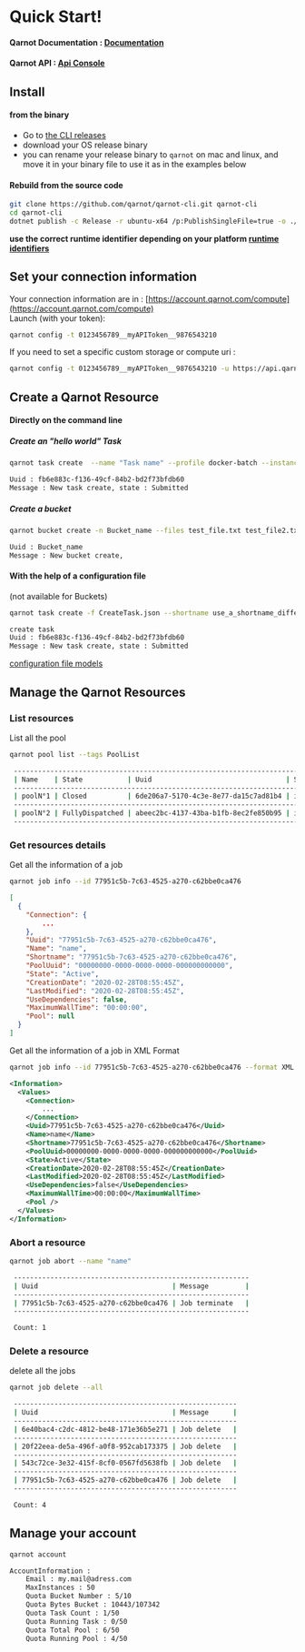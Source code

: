# Quick Start!

#### Qarnot Documentation : [Documentation](https://computing.qarnot.com/developers/overview/qarnot-computing-home)
#### Qarnot API : [Api Console](https://console.qarnot.com)

## Install

#### from the binary 

* Go to [the CLI releases](https://github.com/qarnot/qarnot-cli/releases)
* download your OS release binary 
* you can rename your release binary to `qarnot` on mac and linux, and move it in your binary file to use it as in the examples below

#### Rebuild from the source code

```bash
git clone https://github.com/qarnot/qarnot-cli.git qarnot-cli
cd qarnot-cli
dotnet publish -c Release -r ubuntu-x64 /p:PublishSingleFile=true -o ./your/dest/folder/bin
```
__use the correct runtime identifier depending on your platform [runtime identifiers](https://docs.microsoft.com/fr-fr/dotnet/core/rid-catalog)__

## Set your connection information
Your connection information are in : [https://account.qarnot.com/compute](https://account.qarnot.com/compute)  
Launch (with your token): 
```bash
qarnot config -t 0123456789__myAPIToken__9876543210
```

If you need to set a specific custom storage or compute uri : 
```bash
qarnot config -t 0123456789__myAPIToken__9876543210 -u https://api.qarnot.com -s https://storage.qarnot.com
```

## Create a Qarnot Resource

#### Directly on the command line 

##### Create an "hello world" Task
```bash
qarnot task create  --name "Task name" --profile docker-batch --instance 4 --constants "DOCKER_CMD=echo hello world" 
```

```bash
Uuid : fb6e883c-f136-49cf-84b2-bd2f73bfdb60
Message : New task create, state : Submitted
```

##### Create a bucket
```bash
qarnot bucket create -n Bucket_name --files test_file.txt test_file2.txt 
```
```bash
Uuid : Bucket_name
Message : New bucket create,
```


#### With the help of a configuration file 
(not available for Buckets)
```bash
qarnot task create -f CreateTask.json --shortname use_a_shortname_different_to_the_file_shortname 
```
```bash
create task
Uuid : fb6e883c-f136-49cf-84b2-bd2f73bfdb60
Message : New task create, state : Submitted
```


[configuration file models](fileCreate.md)

## Manage the Qarnot Resources

### List resources

List all the pool
```bash
qarnot pool list --tags PoolList
```

```bash
 ------------------------------------------------------------------------------------------------------------
 | Name    | State           | Uuid                                 | Shortname  | Profile      | NodeCount |
 ------------------------------------------------------------------------------------------------------------
 | poolN°1 | Closed          | 6de206a7-5170-4c3e-8e77-da15c7ad81b4 | id-1       | docker-batch | 2         |
 ------------------------------------------------------------------------------------------------------------
 | poolN°2 | FullyDispatched | abeec2bc-4137-43ba-b1fb-8ec2fe850b95 | id-2       | docker-batch | 10        |
 ------------------------------------------------------------------------------------------------------------

```

### Get resources details

Get all the information of a job 
```bash
qarnot job info --id 77951c5b-7c63-4525-a270-c62bbe0ca476
```
```json
[
  {
    "Connection": {
        ...
    },
    "Uuid": "77951c5b-7c63-4525-a270-c62bbe0ca476",
    "Name": "name",
    "Shortname": "77951c5b-7c63-4525-a270-c62bbe0ca476",
    "PoolUuid": "00000000-0000-0000-0000-000000000000",
    "State": "Active",
    "CreationDate": "2020-02-28T08:55:45Z",
    "LastModified": "2020-02-28T08:55:45Z",
    "UseDependencies": false,
    "MaximumWallTime": "00:00:00",
    "Pool": null
  }
]
```

Get all the information of a job in XML Format
```bash
qarnot job info --id 77951c5b-7c63-4525-a270-c62bbe0ca476 --format XML
```
```xml
<Information>
  <Values>
    <Connection>
        ...
    </Connection>
    <Uuid>77951c5b-7c63-4525-a270-c62bbe0ca476</Uuid>
    <Name>name</Name>
    <Shortname>77951c5b-7c63-4525-a270-c62bbe0ca476</Shortname>
    <PoolUuid>00000000-0000-0000-0000-000000000000</PoolUuid>
    <State>Active</State>
    <CreationDate>2020-02-28T08:55:45Z</CreationDate>
    <LastModified>2020-02-28T08:55:45Z</LastModified>
    <UseDependencies>false</UseDependencies>
    <MaximumWallTime>00:00:00</MaximumWallTime>
    <Pool />
  </Values>
</Information>
```

### Abort a resource

```bash
qarnot job abort --name "name"
```
```bash
 ---------------------------------------------------------- 
 | Uuid                                 | Message         |
 ---------------------------------------------------------- 
 | 77951c5b-7c63-4525-a270-c62bbe0ca476 | Job terminate   |
 ---------------------------------------------------------- 

 Count: 1

```

### Delete a resource

delete all the jobs

```bash
qarnot job delete --all
```
```bash
 ------------------------------------------------------- 
 | Uuid                                 | Message      |
 ------------------------------------------------------- 
 | 6e40bac4-c2dc-4812-be48-171e36b5e271 | Job delete   |
 ------------------------------------------------------- 
 | 20f22eea-de5a-496f-a0f8-952cab173375 | Job delete   |
 ------------------------------------------------------- 
 | 543c72ce-3e32-415f-8cf0-0567fd5638fb | Job delete   |
 ------------------------------------------------------- 
 | 77951c5b-7c63-4525-a270-c62bbe0ca476 | Job delete   |
 ------------------------------------------------------- 

 Count: 4
```

## Manage your account

```bash
qarnot account
```
```bash
AccountInformation : 
    Email : my.mail@adress.com
    MaxInstances : 50
    Quota Bucket Number : 5/10
    Quota Bytes Bucket : 10443/107342
    Quota Task Count : 1/50
    Quota Running Task : 0/50
    Quota Total Pool : 6/50
    Quota Running Pool : 4/50
```
